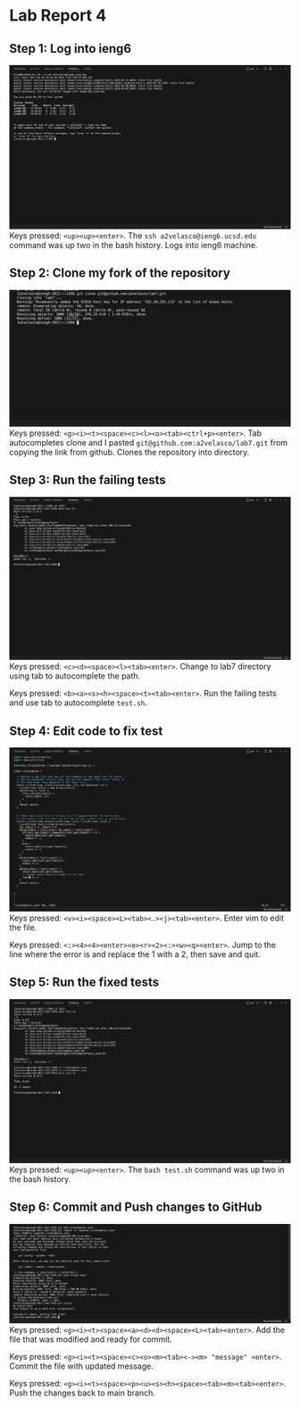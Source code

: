 # Lab Report 4
## Step 1: Log into ieng6
![image1](image1.png)
Keys pressed: ```<up><up><enter>```. The ```ssh a2velasco@ieng6.ucsd.edu``` command was up two in the bash history. Logs into ieng6 machine.
## Step 2: Clone my fork of the repository
![image2](image2.png)
Keys pressed: ```<g><i><t><space><c><l><o><tab><ctrl+p><enter>```. Tab autocompletes clone and I pasted ```git@github.com:a2velasco/lab7.git``` from copying the link from github. Clones the repository into directory.
## Step 3: Run the failing tests
![image3](image3.png)
Keys pressed: ```<c><d><space><l><tab><enter>```. Change to lab7 directory using tab to autocomplete the path.

Keys pressed: ```<b><a><s><h><space><t><tab><enter>```. Run the failing tests and use tab to autocomplete ```test.sh```.
## Step 4: Edit code to fix test
![image4](image4.png)
Keys pressed: ```<v><i><space><L><tab><.><j><tab><enter>```. Enter vim to edit the file.

Keys pressed: ```<:><4><4><enter><e><r><2><:><w><q><enter>```. Jump to the line where the error is and replace the 1 with a 2, then save and quit.
## Step 5: Run the fixed tests
![image5](image5.png)
Keys pressed: ```<up><up><enter>```. The ```bash test.sh``` command was up two in the bash history.
## Step 6: Commit and Push changes to GitHub
![image6](image6.png)
Keys pressed: ```<g><i><t><space><a><d><d><space><L><tab><enter>```. Add the file that was modified and ready for commit.

Keys pressed: ```<g><i><t><space><c><o><m><tab><-><m> "message" <enter>```. Commit the file with updated message.

Keys pressed: ```<g><i><t><space><p><u><s><h><space><tab><m><tab><enter>```. Push the changes back to main branch.

